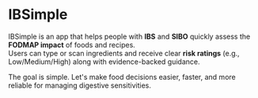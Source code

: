 # IBSimple

IBSimple is an app that helps people with **IBS** and **SIBO** quickly assess the **FODMAP impact** of foods and recipes.  
Users can type or scan ingredients and receive clear **risk ratings** (e.g., Low/Medium/High) along with evidence-backed guidance.  

The goal is simple. Let's make food decisions easier, faster, and more reliable for  managing digestive sensitivities.  

